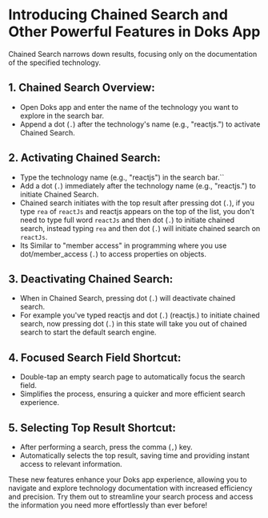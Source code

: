 # Introducing Chained Search and Other Powerful Features in Doks App

Chained Search narrows down results, focusing only on the documentation of the specified technology.


## 1. Chained Search Overview:
- Open Doks app and enter the name of the technology you want to explore in the search bar.
- Append a dot (`.`) after the technology's name (e.g., "reactjs.") to activate Chained Search.

## 2. Activating Chained Search:
- Type the technology name (e.g., "reactjs") in the search bar.``
- Add a dot (`.`) immediately after the technology name (e.g., "reactjs.") to initiate Chained Search.
- Chained search initiates with the top result after pressing dot (`.`), if you type `rea` of `reactJs` and reactjs appears on the top of the list, you don't need to type full word `reactJs` and then dot (`.`) to initiate chained search, instead typing `rea` and then dot (`.`) will initiate chained search on `reactJs`.
- Its Similar to "member access" in programming where you use dot/member_access (`.`) to access properties on objects.

## 3. Deactivating Chained Search:
- When in Chained Search, pressing dot (`.`) will deactivate chained search. 
- For example you've typed reactjs and dot (`.`) (reactjs.) to initiate chained search, now pressing dot (`.`) in this state will take you out of chained search to start the default search engine.

## 4. Focused Search Field Shortcut:
- Double-tap an empty search page to automatically focus the search field.
- Simplifies the process, ensuring a quicker and more efficient search experience.

## 5. Selecting Top Result Shortcut:
- After performing a search, press the comma (`,`) key.
- Automatically selects the top result, saving time and providing instant access to relevant information.

These new features enhance your Doks app experience, allowing you to navigate and explore technology documentation with increased efficiency and precision. Try them out to streamline your search process and access the information you need more effortlessly than ever before!
